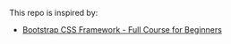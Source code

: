 This repo is inspired by:

- [Bootstrap CSS Framework - Full Course for Beginners](https://www.youtube.com/watch?v=-qfEOE4vtxE)
